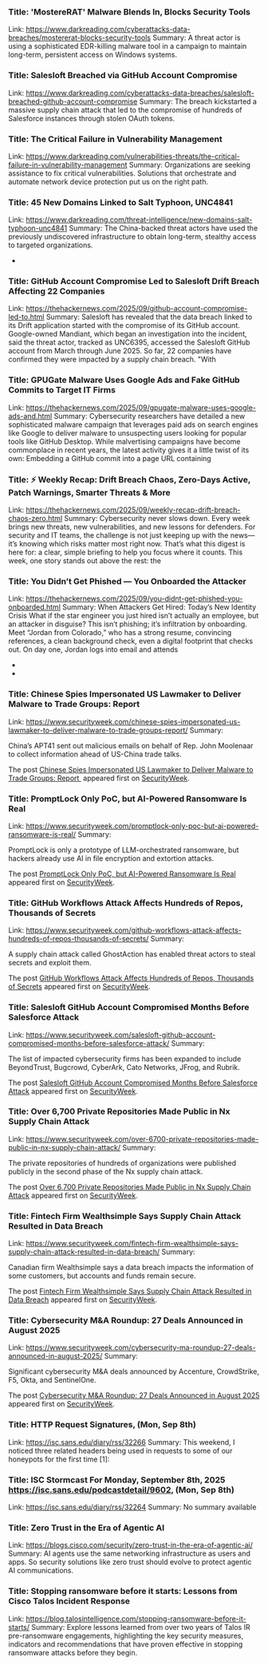 ### Title: 'MostereRAT' Malware Blends In, Blocks Security Tools
Link: https://www.darkreading.com/cyberattacks-data-breaches/mostererat-blocks-security-tools
Summary: A threat actor is using a sophisticated EDR-killing malware tool in a campaign to maintain long-term, persistent access on Windows systems.

### Title: Salesloft Breached via GitHub Account Compromise
Link: https://www.darkreading.com/cyberattacks-data-breaches/salesloft-breached-github-account-compromise
Summary: The breach kickstarted a massive supply chain attack that led to the compromise of hundreds of Salesforce instances through stolen OAuth tokens.

### Title: The Critical Failure in Vulnerability Management
Link: https://www.darkreading.com/vulnerabilities-threats/the-critical-failure-in-vulnerability-management
Summary: Organizations are seeking assistance to fix critical vulnerabilities. Solutions that orchestrate and automate network device protection put us on the right path.

### Title: 45 New Domains Linked to Salt Typhoon, UNC4841
Link: https://www.darkreading.com/threat-intelligence/new-domains-salt-typhoon-unc4841
Summary: The China-backed threat actors have used the previously undiscovered infrastructure to obtain long-term, stealthy access to targeted organizations.

 - 
### Title: GitHub Account Compromise Led to Salesloft Drift Breach Affecting 22 Companies
Link: https://thehackernews.com/2025/09/github-account-compromise-led-to.html
Summary: Salesloft has revealed that the data breach linked to its Drift application started with the compromise of its GitHub account.
Google-owned Mandiant, which began an investigation into the incident, said the threat actor, tracked as UNC6395, accessed the Salesloft GitHub account from March through June 2025. So far, 22 companies have confirmed they were impacted by a supply chain breach.
"With

### Title: GPUGate Malware Uses Google Ads and Fake GitHub Commits to Target IT Firms
Link: https://thehackernews.com/2025/09/gpugate-malware-uses-google-ads-and.html
Summary: Cybersecurity researchers have detailed a new sophisticated malware campaign that leverages paid ads on search engines like Google to deliver malware to unsuspecting users looking for popular tools like GitHub Desktop.
While malvertising campaigns have become commonplace in recent years, the latest activity gives it a little twist of its own: Embedding a GitHub commit into a page URL containing

### Title: ⚡ Weekly Recap: Drift Breach Chaos, Zero-Days Active, Patch Warnings, Smarter Threats & More
Link: https://thehackernews.com/2025/09/weekly-recap-drift-breach-chaos-zero.html
Summary: Cybersecurity never slows down. Every week brings new threats, new vulnerabilities, and new lessons for defenders. For security and IT teams, the challenge is not just keeping up with the news—it’s knowing which risks matter most right now. That’s what this digest is here for: a clear, simple briefing to help you focus where it counts.
This week, one story stands out above the rest: the

### Title: You Didn’t Get Phished — You Onboarded the Attacker
Link: https://thehackernews.com/2025/09/you-didnt-get-phished-you-onboarded.html
Summary: When Attackers Get Hired: Today’s New Identity Crisis
What if the star engineer you just hired isn’t actually an employee, but an attacker in disguise? This isn’t phishing; it’s infiltration by onboarding.
Meet “Jordan from Colorado,” who has a strong resume, convincing references, a clean background check, even a digital footprint that checks out.
On day one, Jordan logs into email and attends

 - 
 - 
### Title: Chinese Spies Impersonated US Lawmaker to Deliver Malware to Trade Groups: Report
Link: https://www.securityweek.com/chinese-spies-impersonated-us-lawmaker-to-deliver-malware-to-trade-groups-report/
Summary: <p>China’s APT41 sent out malicious emails on behalf of Rep. John Moolenaar to collect information ahead of US-China trade talks.</p>
<p>The post <a href="https://www.securityweek.com/chinese-spies-impersonated-us-lawmaker-to-deliver-malware-to-trade-groups-report/">Chinese Spies Impersonated US Lawmaker to Deliver Malware to Trade Groups: Report </a> appeared first on <a href="https://www.securityweek.com">SecurityWeek</a>.</p>

### Title: PromptLock Only PoC, but AI-Powered Ransomware Is Real
Link: https://www.securityweek.com/promptlock-only-poc-but-ai-powered-ransomware-is-real/
Summary: <p>PromptLock is only a prototype of LLM-orchestrated ransomware, but hackers already use AI in file encryption and extortion attacks.</p>
<p>The post <a href="https://www.securityweek.com/promptlock-only-poc-but-ai-powered-ransomware-is-real/">PromptLock Only PoC, but AI-Powered Ransomware Is Real</a> appeared first on <a href="https://www.securityweek.com">SecurityWeek</a>.</p>

### Title: GitHub Workflows Attack Affects Hundreds of Repos, Thousands of Secrets
Link: https://www.securityweek.com/github-workflows-attack-affects-hundreds-of-repos-thousands-of-secrets/
Summary: <p>A supply chain attack called GhostAction has enabled threat actors to steal secrets and exploit them.</p>
<p>The post <a href="https://www.securityweek.com/github-workflows-attack-affects-hundreds-of-repos-thousands-of-secrets/">GitHub Workflows Attack Affects Hundreds of Repos, Thousands of Secrets</a> appeared first on <a href="https://www.securityweek.com">SecurityWeek</a>.</p>

### Title: Salesloft GitHub Account Compromised Months Before Salesforce Attack
Link: https://www.securityweek.com/salesloft-github-account-compromised-months-before-salesforce-attack/
Summary: <p>The list of impacted cybersecurity firms has been expanded to include BeyondTrust, Bugcrowd, CyberArk, Cato Networks, JFrog, and Rubrik.</p>
<p>The post <a href="https://www.securityweek.com/salesloft-github-account-compromised-months-before-salesforce-attack/">Salesloft GitHub Account Compromised Months Before Salesforce Attack</a> appeared first on <a href="https://www.securityweek.com">SecurityWeek</a>.</p>

### Title: Over 6,700 Private Repositories Made Public in Nx Supply Chain Attack
Link: https://www.securityweek.com/over-6700-private-repositories-made-public-in-nx-supply-chain-attack/
Summary: <p>The private repositories of hundreds of organizations were published publicly in the second phase of the Nx supply chain attack.</p>
<p>The post <a href="https://www.securityweek.com/over-6700-private-repositories-made-public-in-nx-supply-chain-attack/">Over 6,700 Private Repositories Made Public in Nx Supply Chain Attack</a> appeared first on <a href="https://www.securityweek.com">SecurityWeek</a>.</p>

### Title: Fintech Firm Wealthsimple Says Supply Chain Attack Resulted in Data Breach
Link: https://www.securityweek.com/fintech-firm-wealthsimple-says-supply-chain-attack-resulted-in-data-breach/
Summary: <p>Canadian firm Wealthsimple says a data breach impacts the information of some customers, but accounts and funds remain secure.</p>
<p>The post <a href="https://www.securityweek.com/fintech-firm-wealthsimple-says-supply-chain-attack-resulted-in-data-breach/">Fintech Firm Wealthsimple Says Supply Chain Attack Resulted in Data Breach</a> appeared first on <a href="https://www.securityweek.com">SecurityWeek</a>.</p>

### Title: Cybersecurity M&A Roundup: 27 Deals Announced in August 2025
Link: https://www.securityweek.com/cybersecurity-ma-roundup-27-deals-announced-in-august-2025/
Summary: <p>Significant cybersecurity M&#038;A deals announced by Accenture, CrowdStrike, F5, Okta, and SentinelOne.</p>
<p>The post <a href="https://www.securityweek.com/cybersecurity-ma-roundup-27-deals-announced-in-august-2025/">Cybersecurity M&#038;A Roundup: 27 Deals Announced in August 2025</a> appeared first on <a href="https://www.securityweek.com">SecurityWeek</a>.</p>

### Title: HTTP Request Signatures, (Mon, Sep 8th)
Link: https://isc.sans.edu/diary/rss/32266
Summary: This weekend, I noticed three related headers being used in requests to some of our honeypots for the first time &#x5b;1&#x5d;:&#xd;

### Title: ISC Stormcast For Monday, September 8th, 2025 https://isc.sans.edu/podcastdetail/9602, (Mon, Sep 8th)
Link: https://isc.sans.edu/diary/rss/32264
Summary: No summary available

### Title: Zero Trust in the Era of Agentic AI
Link: https://blogs.cisco.com/security/zero-trust-in-the-era-of-agentic-ai/
Summary: AI agents use the same networking infrastructure as users and apps. So security solutions like zero trust should evolve to protect agentic AI communications.

### Title: Stopping ransomware before it starts: Lessons from Cisco Talos Incident Response
Link: https://blog.talosintelligence.com/stopping-ransomware-before-it-starts/
Summary: Explore lessons learned from over two years of Talos IR pre-ransomware engagements, highlighting the key security measures, indicators and recommendations that have proven effective in stopping ransomware attacks before they begin.

